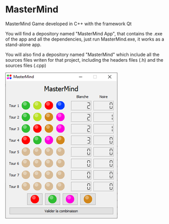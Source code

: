 # MasterMind
MasterMind Game developed in C++ with the framework Qt

You will find a depository named "MasterMind App", that contains the .exe of the app and all the dependencies, just run MasterMind.exe, it works as a stand-alone app.

You will also find a depository named "MasterMind" which include all the sources files writen for that project, including the headers files (.h) and the sources files (.cpp)

![](Image/Apercu.png)

